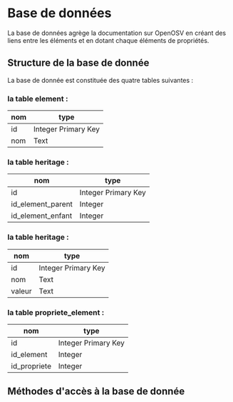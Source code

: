 # Base de données

La base de données agrège la documentation sur OpenOSV en créant des liens entre les éléments et en dotant chaque éléments de propriétés.

## Structure de la base de donnée

La base de donnée est constituée des quatre tables suivantes :

### la table **element** :

| nom | type |
| --- | ---- |
| id  | Integer Primary Key |
| nom | Text |

### la table **heritage** :

| nom | type |
| --- | ---- |
| id  | Integer Primary Key |
| id_element_parent | Integer |
| id_element_enfant | Integer |

### la table **heritage** :

| nom | type |
| --- | ---- |
| id  | Integer Primary Key |
| nom | Text |
| valeur | Text |

### la table **propriete_element** :

| nom | type |
| --- | ---- |
| id  | Integer Primary Key |
| id_element | Integer |
| id_propriete | Integer |


## Méthodes d'accès à la base de donnée
